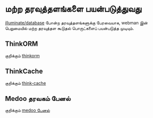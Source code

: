 # மற்ற தரவுத்தளங்களை பயன்படுத்துவது
[illuminate/database](https://github.com/illuminate/database) போன்ற தரவுத்தளங்களுக்கு பேரவையாக, webman இன் பெறுமையில் மற்ற தரவுத்தள கூடுதல் பொருட்களைப் பயன்படுத்த முடியும்.

## ThinkORM
குறிக்கும் [thinkorm](thinkorm.md)

## ThinkCache
குறிக்கும் [think-cache](thinkcache.md)

## Medoo தரவகம் பேனல்
குறிக்கும் [medoo பேனல்](../db/medoo.md)
